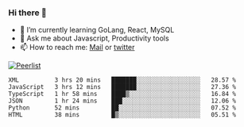 ### Hi there 👋

- 🌱 I’m currently learning GoLang, React, MySQL
- 💬 Ask me about Javascript, Productivity tools 
- 📫 How to reach me: [Mail](mailto:kvaishak47@gmail.com) or [twitter](https://twitter.com/kvaish4k)

[![Peerlist](https://peerlist-readme-badge.herokuapp.com/api/kvaishak)](https://peerlist.io/kvaishak)

<!--START_SECTION:waka-->

```text
XML          3 hrs 20 mins   ███████░░░░░░░░░░░░░░░░░░   28.57 %
JavaScript   3 hrs 12 mins   ███████░░░░░░░░░░░░░░░░░░   27.36 %
TypeScript   1 hr 58 mins    ████▒░░░░░░░░░░░░░░░░░░░░   16.84 %
JSON         1 hr 24 mins    ███░░░░░░░░░░░░░░░░░░░░░░   12.06 %
Python       52 mins         ██░░░░░░░░░░░░░░░░░░░░░░░   07.52 %
HTML         38 mins         █▒░░░░░░░░░░░░░░░░░░░░░░░   05.51 %
```

<!--END_SECTION:waka-->
